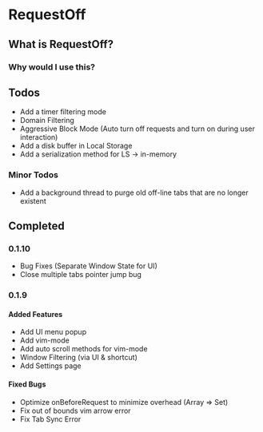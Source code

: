 # RequestOff

## What is RequestOff?

### Why would I use this?

## Todos

- Add a timer filtering mode
- Domain Filtering
- Aggressive Block Mode (Auto turn off requests and turn on during user interaction)
- Add a disk buffer in Local Storage
- Add a serialization method for LS -> in-memory

### Minor Todos

- Add a background thread to purge old off-line tabs that are no longer existent

## Completed

### 0.1.10

- Bug Fixes (Separate Window State for UI)
- Close multiple tabs pointer jump bug

### 0.1.9

#### Added Features

- Add UI menu popup
- Add vim-mode
- Add auto scroll methods for vim-mode
- Window Filtering (via UI & shortcut)
- Add Settings page

#### Fixed Bugs

- Optimize onBeforeRequest to minimize overhead (Array => Set)
- Fix out of bounds vim arrow error
- Fix Tab Sync Error
